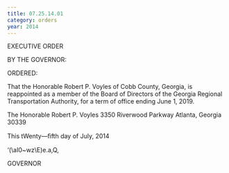 ```yaml
---
title: 07.25.14.01
category: orders
year: 2014
---
```

 

EXECUTIVE ORDER

BY THE GOVERNOR:

ORDERED:

That the Honorable Robert P. Voyles of Cobb County, Georgia, is
reappointed as a member of the Board of Directors of the Georgia
Regional Transportation Authority, for a term of office ending June
1, 2019.

The Honorable Robert P. Voyles
3350 Riverwood Parkway
Atlanta, Georgia 30339

This tWenty—ﬁfth day of July, 2014

‘(\aI0~wz\E)e.a,Q,

GOVERNOR

